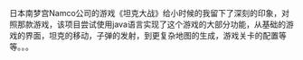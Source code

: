 日本南梦宫Namco公司的游戏《坦克大战》给小时候的我留下了深刻的印象，对照那款游戏，该项目尝试使用java语言实现了这个游戏的大部分功能，从基础的游戏的界面，坦克的移动，子弹的发射，到更复杂地图的生成，游戏关卡的配置等等。。。
